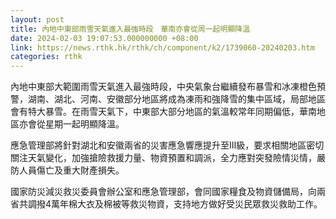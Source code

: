 ```yaml
---
layout: post
title: 內地中東部雨雪天氣進入最強時段　華南亦會從周一起明顯降溫
date: 2024-02-03 19:07:53.000000000 +08:00
link: https://news.rthk.hk/rthk/ch/component/k2/1739060-20240203.htm
categories: rthk
---
```


內地中東部大範圍雨雪天氣進入最強時段，中央氣象台繼續發布暴雪和冰凍橙色預警，湖南、湖北、河南、安徽部分地區將成為凍雨和強降雪的集中區域，局部地區會有特大暴雪。在雨雪天氣下，中東部大部分地區的氣溫較常年同期偏低，華南地區亦會從星期一起明顯降溫。

應急管理部將針對湖北和安徽兩省的災害應急響應提升至Ⅲ級，要求相關地區密切關注天氣變化，加強搶險救援力量、物資預置和調派，全力應對突發險情災情，嚴防人員傷亡及重大財產損失。

國家防災減災救災委員會辦公室和應急管理部，會同國家糧食及物資儲備局，向兩省共調撥4萬年棉大衣及棉被等救災物資，支持地方做好受災民眾救災救助工作。
